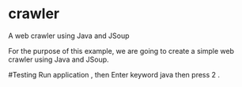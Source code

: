 # crawler
A web crawler using Java and JSoup

For the purpose of this example, we are going to create a simple web crawler using Java and JSoup.

#Testing 
Run application , then Enter keyword java then press 2 . 

